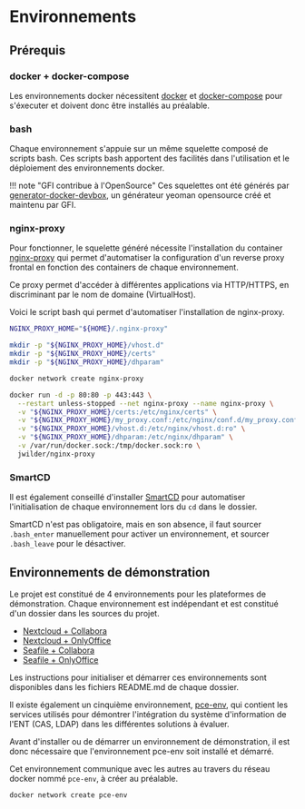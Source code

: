 # Environnements

## Prérequis

### docker + docker-compose

Les environnements docker nécessitent [docker](https://www.docker.com) et 
[docker-compose](https://docs.docker.com/compose/) pour s'éxecuter et doivent donc être installés au préalable.

### bash

Chaque environnement s'appuie sur un même squelette composé de scripts bash. Ces scripts bash apportent des 
facilités dans l'utilisation et le déploiement des environnements docker.

!!! note "GFI contribue à l'OpenSource"
    Ces squelettes ont été générés par 
    [generator-docker-devbox](https://github.com/gfi-centre-ouest/generator-docker-devbox), un générateur yeoman 
    opensource créé et maintenu par GFI.

### nginx-proxy

Pour fonctionner, le squelette généré nécessite l'installation du container 
[nginx-proxy](https://github.com/jwilder/nginx-proxy) qui permet d'automatiser la configuration d'un reverse proxy 
frontal en fonction des containers de chaque environnement. 

Ce proxy permet d'accéder à différentes applications via HTTP/HTTPS, en discriminant par le nom de domaine (VirtualHost).

Voici le script bash qui permet d'automatiser l'installation de nginx-proxy.

```bash
NGINX_PROXY_HOME="${HOME}/.nginx-proxy"

mkdir -p "${NGINX_PROXY_HOME}/vhost.d"
mkdir -p "${NGINX_PROXY_HOME}/certs"
mkdir -p "${NGINX_PROXY_HOME}/dhparam"

docker network create nginx-proxy

docker run -d -p 80:80 -p 443:443 \
  --restart unless-stopped --net nginx-proxy --name nginx-proxy \
  -v "${NGINX_PROXY_HOME}/certs:/etc/nginx/certs" \
  -v "${NGINX_PROXY_HOME}/my_proxy.conf:/etc/nginx/conf.d/my_proxy.conf:ro" \
  -v "${NGINX_PROXY_HOME}/vhost.d:/etc/nginx/vhost.d:ro" \
  -v "${NGINX_PROXY_HOME}/dhparam:/etc/nginx/dhparam" \
  -v /var/run/docker.sock:/tmp/docker.sock:ro \
  jwilder/nginx-proxy
```

### SmartCD

Il est également conseillé d'installer [SmartCD](https://github.com/cxreg/smartcd) pour automatiser l'initialisation de
chaque environnement lors du `cd` dans le dossier. 

SmartCD  n'est pas obligatoire, mais en son absence, il faut sourcer `.bash_enter` manuellement pour activer un environnement, et sourcer 
`.bash_leave` pour le désactiver.

## Environnements de démonstration

Le projet est constitué de 4 environnements pour les plateformes de démonstration. Chaque environnement est indépendant 
et est constitué d'un dossier dans les sources du projet.

* [Nextcloud + Collabora](https://github.com/GIP-RECIA/recia-poc-cloud/tree/master/1-nextcloud-collabora)
* [Nextcloud + OnlyOffice](https://github.com/GIP-RECIA/recia-poc-cloud/tree/master/2-nextcloud-onlyoffice)
* [Seafile + Collabora](https://github.com/GIP-RECIA/recia-poc-cloud/tree/master/3-Seafile-collabora)
* [Seafile + OnlyOffice](https://github.com/GIP-RECIA/recia-poc-cloud/tree/master/4-Seafile-onlyoffice)

Les instructions pour initialiser et démarrer ces environnements sont disponibles dans les fichiers README.md de chaque 
dossier.

Il existe également un cinquième environnement, [pce-env](https://github.com/GIP-RECIA/recia-poc-cloud/tree/master/pce-env), 
qui contient les services utilisés pour démontrer l'intégration du système d'information de l'ENT (CAS, LDAP) dans
les différentes solutions à évaluer.


Avant d'installer ou de démarrer un environnement de démonstration, il est donc nécessaire que l'environnement
 pce-env soit installé et démarré.

Cet environnement communique avec les autres au travers du réseau docker nommé `pce-env`, à créer au préalable.

```bash
docker network create pce-env
```
